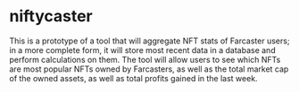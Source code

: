 # niftycaster

This is a prototype of a tool that will aggregate NFT stats of Farcaster users; in a more complete form, it will store most recent data in a database and perform calculations on them. The tool will allow users to see which NFTs are most popular NFTs owned by Farcasters, as well as the total market cap of the owned assets, as well as total profits gained in the last week.
